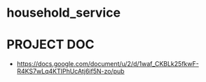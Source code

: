# household_service

# PROJECT DOC
- https://docs.google.com/document/u/2/d/1waf_CKBLk25fkwF-R4KS7wLq4KTIPhUcAtj6if5N-zo/pub
